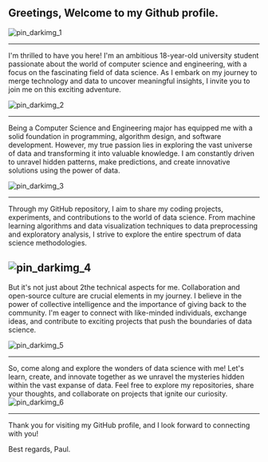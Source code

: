 ## Greetings, Welcome to my Github profile.
![pin_darkimg_1](https://github.com/Paul1518/Profile/assets/96533175/9471b594-73b6-4acf-8b57-00c3ba9631d7)
***

I'm thrilled to have you here! I'm an ambitious 18-year-old university student passionate about the world of computer science and engineering, with a focus on the fascinating field of data science. As I embark on my journey to merge technology and data to uncover meaningful insights, I invite you to join me on this exciting adventure.

![pin_darkimg_2](https://github.com/Paul1518/Profile/assets/96533175/7790070a-0f1f-47e2-80dd-caec0d7af092)
***

Being a Computer Science and Engineering major has equipped me with a solid foundation in programming, algorithm design, and software development. However, my true passion lies in exploring the vast universe of data and transforming it into valuable knowledge. I am constantly driven to unravel hidden patterns, make predictions, and create innovative solutions using the power of data.

![pin_darkimg_3](https://github.com/Paul1518/Profile/assets/96533175/08473768-a25b-4d8f-ada0-cc3dfe8af854)
***
Through my GitHub repository, I aim to share my coding projects, experiments, and contributions to the world of data science. From machine learning algorithms and data visualization techniques to data preprocessing and exploratory analysis, I strive to explore the entire spectrum of data science methodologies.

![pin_darkimg_4](https://github.com/Paul1518/Profile/assets/96533175/53baeb33-75c9-400b-b554-0c30ec924bb0)
---
But it's not just about 2the technical aspects for me. Collaboration and open-source culture are crucial elements in my journey. I believe in the power of collective intelligence and the importance of giving back to the community. I'm eager to connect with like-minded individuals, exchange ideas, and contribute to exciting projects that push the boundaries of data science.

![pin_darkimg_5](https://github.com/Paul1518/Profile/assets/96533175/71245553-9e5e-469e-931d-dd16123c4dbb)
***
So, come along and explore the wonders of data science with me! Let's learn, create, and innovate together as we unravel the mysteries hidden within the vast expanse of data. Feel free to explore my repositories, share your thoughts, and collaborate on projects that ignite our curiosity.
![pin_darkimg_6](https://github.com/Paul1518/Profile/assets/96533175/535d8efa-af9e-4b78-bcee-81b132147508)

***
Thank you for visiting my GitHub profile, and I look forward to connecting with you!

Best regards,
Paul.





